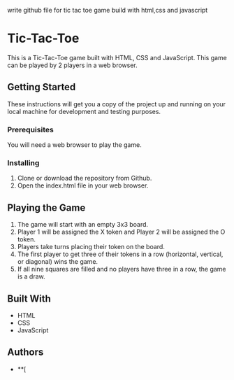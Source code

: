 write github file for tic tac toe game build with html,css and javascript

# Tic-Tac-Toe

This is a Tic-Tac-Toe game built with HTML, CSS and JavaScript. This game can be played by 2 players in a web browser.

## Getting Started

These instructions will get you a copy of the project up and running on your local machine for development and testing purposes.

### Prerequisites

You will need a web browser to play the game.

### Installing

1. Clone or download the repository from Github.
2. Open the index.html file in your web browser.

## Playing the Game

1. The game will start with an empty 3x3 board.
2. Player 1 will be assigned the X token and Player 2 will be assigned the O token.
3. Players take turns placing their token on the board.
4. The first player to get three of their tokens in a row (horizontal, vertical, or diagonal) wins the game.
5. If all nine squares are filled and no players have three in a row, the game is a draw.

## Built With

* HTML
* CSS
* JavaScript

## Authors

* **[
